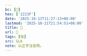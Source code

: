 ```yaml
---
bc: [𢈟]
hex: ['2221F']
date: '2025-10-13T11:27:13+08:00'
lastmod: '2025-10-21T21:54:51+08:00'
title: 󰖕
url: 󰖕
tags: [俟]
src: GLK
note: 以正字注音例。
---
```

